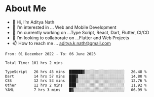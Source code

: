 # About Me

- 👋 Hi, I’m Aditya Nath
- 👀 I’m interested in ... Web and Mobile Development
- 🌱 I’m currently working on ...Type Script, React, Dart, Flutter, CI/CD
- 💞️ I’m looking to collaborate on ...Flutter and Web Projects
- 📫 How to reach me ... aditya.k.nath@gmail.com

<!--START_SECTION:waka-->

```txt
From: 01 December 2022 - To: 06 June 2023

Total Time: 101 hrs 2 mins

TypeScript   26 hrs 45 mins  ██████▓░░░░░░░░░░░░░░░░░░   26.48 %
Dart         14 hrs 57 mins  ███▓░░░░░░░░░░░░░░░░░░░░░   14.80 %
CSS          12 hrs 53 mins  ███▒░░░░░░░░░░░░░░░░░░░░░   12.76 %
Other        12 hrs 2 mins   ███░░░░░░░░░░░░░░░░░░░░░░   11.92 %
YAML         7 hrs 3 mins    █▓░░░░░░░░░░░░░░░░░░░░░░░   06.99 %
```

<!--END_SECTION:waka-->

<!---
kronosking007/kronosking007 is a ✨ special ✨ repository because its `README.md` (this file) appears on your GitHub profile.
You can click the Preview link to take a look at your changes.
--->
